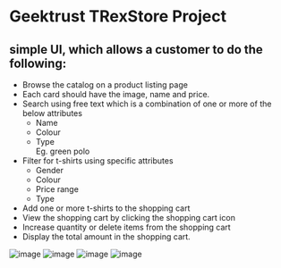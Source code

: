 # Geektrust TRexStore Project

## simple UI, which allows a customer to do the following: 
- Browse the catalog on a product listing page <br />
- Each card should have the image, name and price. <br />
- Search using free text which is a combination of one or more of the below attributes <br />
  - Name <br />
  - Colour <br />
  - Type <br />
 Eg. green polo <br /> 
- Filter for t-shirts using specific attributes <br />
  - Gender <br />
  - Colour <br />
  - Price range <br />
  - Type <br />
- Add one or more t-shirts to the shopping cart <br />
- View the shopping cart by clicking the shopping cart icon <br />
- Increase quantity or delete items from the shopping cart <br />
- Display the total amount in the shopping cart. <br />

![image](https://user-images.githubusercontent.com/67156745/201486699-d92dbfc8-0300-405e-839d-cda1059d61af.png)
![image](https://user-images.githubusercontent.com/67156745/201486719-da9b20c7-e341-4733-afab-1305db31172e.png)
![image](https://user-images.githubusercontent.com/67156745/201486748-dcfe2a16-5664-4ebf-94c5-bb04ee4a61cf.png)
![image](https://user-images.githubusercontent.com/67156745/201486769-b72f7e46-0e90-4de3-8609-79d575450238.png)
